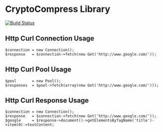 # CryptoCompress Library

[![Build Status](https://secure.travis-ci.org/cryptocompress/CryptoCompress.png?branch=master)](http://travis-ci.org/cryptocompress/CryptoCompress)

## Http Curl Connection Usage
    $connection = new Connection();
    $response   = $connection->fetch(new Get('http://www.google.com/'));

## Http Curl Pool Usage
    $pool       = new Pool();
    $responses  = $pool->fetch(array(new Get('http://www.google.com/')));
    
## Http Curl Response Usage
    $connection = new Connection();
    $response   = $connection->fetch(new Get('http://www.google.com/'));
    $google     = $response->document()->getElementsByTagName('title')->item(0)->textContent;